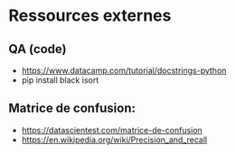 # Ressources externes 


## QA (code)
- https://www.datacamp.com/tutorial/docstrings-python
- pip install black isort 



## Matrice de confusion: 
- https://datascientest.com/matrice-de-confusion
- https://en.wikipedia.org/wiki/Precision_and_recall